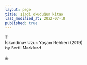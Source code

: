 ```yaml
---
layout: page  
title: şimdi okuduğum kitap  
last_modified_at: 2022-07-18
published: true  
---
```

⁜  
İskandinav Uzun Yaşam Rehberi (2019)  
<i>by</i> Bertil Marklund  
<br />
⁜  
